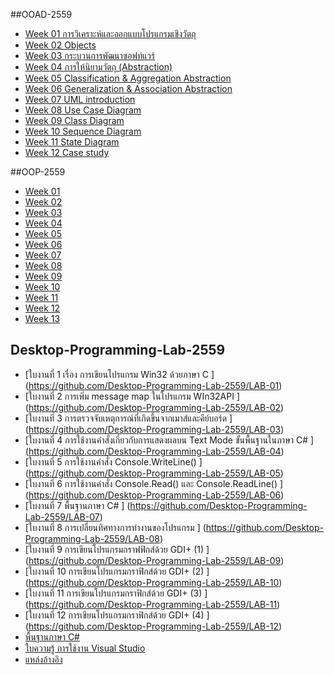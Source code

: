 
##OOAD-2559
* [Week 01 การวิเคราะห์และออกแบบโปรแกรมเชิงวัตถุ ](https://github.com/OOAD-2559/OOAD-WEEK01)
* [Week 02 Objects](https://github.com/OOAD-2559/OOAD-WEEK02)
* [Week 03 กระบวนการพัฒนาซอฟท์แวร์ ](https://github.com/OOAD-2559/OOAD-WEEK03)
* [Week 04 การให้นิยามวัตถุ (Abstraction) ](https://github.com/OOAD-2559/OOAD-WEEK04)
* [Week 05 Classification & Aggregation Abstraction ](https://github.com/OOAD-2559/OOAD-WEEK05)
* [Week 06 Generalization & Association Abstraction ](https://github.com/OOAD-2559/OOAD-WEEK06)
* [Week 07 UML introduction ](https://github.com/OOAD-2559/OOAD-WEEK07)
* [Week 08 Use Case Diagram ](https://github.com/OOAD-2559/OOAD-WEEK08)
* [Week 09 Class Diagram](https://github.com/OOAD-2559/OOAD-WEEK09)
* [Week 10 Sequence Diagram](https://github.com/OOAD-2559/OOAD-WEEK10)
* [Week 11 State Diagram ](https://github.com/OOAD-2559/OOAD-WEEK11)
* [Week 12 Case study](https://github.com/OOAD-2559/OOAD-WEEK12)

##OOP-2559

* [Week 01](https://github.com/OOP-2559/WEEK01)
* [Week 02](https://github.com/OOP-2559/WEEK02)
* [Week 03](https://github.com/OOP-2559/WEEK-03)
* [Week 04](https://github.com/OOP-2559/WEEK04)
* [Week 05](https://github.com/OOP-2559/WEEK05)
* [Week 06](https://github.com/OOP-2559/WEEK06)
* [Week 07](https://github.com/OOP-2559/WEEK-07)
* [Week 08](https://github.com/OOP-2559/WEEK-08)
* [Week 09]()
* [Week 10]()
* [Week 11]()
* [Week 12]()
* [Week 13]()



## Desktop-Programming-Lab-2559 
* [ใบงานที่ 1 เรื่อง การเขียนโปรแกรม Win32 ด้วยภาษา C ] (https://github.com/Desktop-Programming-Lab-2559/LAB-01)
* [ใบงานที่ 2 การเพิ่ม message map ในโปรแกรม WIn32API ] (https://github.com/Desktop-Programming-Lab-2559/LAB-02)
* [ใบงานที่ 3 การตรวจจับเหตุการณ์ที่เกิดขึ้นจากเมาส์และคีย์บอร์ด ] (https://github.com/Desktop-Programming-Lab-2559/LAB-03)
* [ใบงานที่ 4 การใช้งานคำสั่งเกี่ยวกับการแสดงผลบน Text Mode ขั้นพื้นฐานในภาษา C# ] (https://github.com/Desktop-Programming-Lab-2559/LAB-04)
* [ใบงานที่ 5 การใช้งานคำสั่ง Console.WriteLine() ] (https://github.com/Desktop-Programming-Lab-2559/LAB-05)
* [ใบงานที่ 6 การใช้งานคำสั่ง Console.Read() และ Console.ReadLine() ] (https://github.com/Desktop-Programming-Lab-2559/LAB-06)
* [ใบงานที่ 7 พื้นฐานภาษา C# ] (https://github.com/Desktop-Programming-Lab-2559/LAB-07)
* [ใบงานที่ 8 การเปลี่ยนทิศทางการทำงานของโปรแกรม ] (https://github.com/Desktop-Programming-Lab-2559/LAB-08)
* [ใบงานที่ 9 การเขียนโปรแกรมกราฟฟิกส์ด้วย GDI+ (1) ] (https://github.com/Desktop-Programming-Lab-2559/LAB-09)
* [ใบงานที่ 10 การเขียนโปรแกรมกราฟิกส์ด้วย GDI+ (2) ] (https://github.com/Desktop-Programming-Lab-2559/LAB-10)
* [ใบงานที่ 11 การเขียนโปรแกรมกราฟิกส์ด้วย GDI+ (3) ] (https://github.com/Desktop-Programming-Lab-2559/LAB-11)
* [ใบงานที่ 12 การเขียนโปรแกรมกราฟิกส์ด้วย GDI+ (4) ] (https://github.com/Desktop-Programming-Lab-2559/LAB-12)
* [พื้นฐานภาษา C# ](https://github.com/Desktop-Programming-Lab-2559/KB-BASIC-CSharp)
* [ใบความรู้ การใช้งาน Visual Studio ](https://github.com/Desktop-Programming-Lab-2559/KB-Visual-Studio-Usage)
* [แหล่งอ้างอิง ](https://github.com/Desktop-Programming-Lab-2559/KB-References)
 

